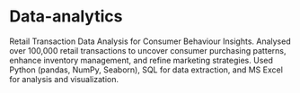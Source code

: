 # Data-analytics
Retail Transaction Data Analysis for Consumer Behaviour Insights. Analysed over 100,000 retail transactions to uncover consumer purchasing patterns, enhance inventory management, and refine marketing strategies. Used Python (pandas, NumPy, Seaborn), SQL for data extraction, and MS Excel for analysis and visualization.
